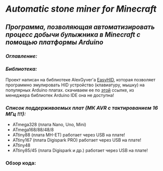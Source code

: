 # *Automatic stone miner for Minecraft*
## *Программа, позволяющая автоматизировать процесс добычи булыжника в Minecraft с помощью платформы Arduino*
### *Оглавление:*

### *Библиотека:*
Проект написан на библиотеке AlexGyver'а [EasyHID](https://github.com/GyverLibs/EasyHID?ysclid=m77sr7kiwi16270961), которая позволяет программно эмулировать HID устройство (клавиатуру, мышку) на популярных Arduino платах. скачиваем ее по [этой](https://github.com/GyverLibs/EasyHID?ysclid=m77sr7kiwi16270961) ссылке, из менеджера библиотек Arduino IDE она не доступна!

### *Список поддерживаемых плат (МК AVR с тактированием 16 МГц !!!):*
- ATmega328 (плата Nano, Uno, Mini)
- ATmega168/88/48/8
- ATtiny88 (плата MH-ET) работает через USB на плате!
- ATtiny167 (плата Digispark PRO) работает через USB на плате!
- ATtiny48
- ATtiny85/45 (плата Digispark и др.) работает через USB на плате!

### Обзор кода:



